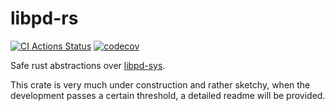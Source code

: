 # libpd-rs

[![CI Actions Status](https://github.com/alisomay/libpd-rs/actions/workflows/CI/badge.svg)](https://github.com/alisomay/libpd-rs/actions)
[![codecov](https://codecov.io/gh/alisomay/libpd-rs/branch/main/graph/badge.svg?token=R25IX6EWRD)](https://codecov.io/gh/alisomay/libpd-rs)

Safe rust abstractions over [libpd-sys](https://github.com/alisomay/libpd-sys).

This crate is very much under construction and rather sketchy, when the development passes a certain threshold, a detailed readme will be provided.
